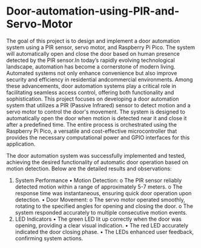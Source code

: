# Door-automation-using-PIR-and-Servo-Motor

The goal of this project is to design and implement a door automation system using a PIR sensor, servo motor, and Raspberry Pi Pico. The system will automatically open and close the door based on human presence detected by the PIR sensor.In today’s rapidly evolving technological landscape, automation has become a cornerstone of modern living. Automated systems not only enhance convenience but also improve security and efficiency in residential andcommercial environments. Among these advancements, door automation
systems play a critical role in facilitating seamless access control, offering both functionality and sophistication.
This project focuses on developing a door automation system that utilizes a PIR (Passive Infrared) sensor to detect motion and a servo motor to control the door's movement. The system is designed to automatically open the door when motion is detected near it and close it after a predefined time.
The entire process is orchestrated using the Raspberry Pi Pico, a versatile and cost-effective microcontroller that provides the necessary computational power and GPIO interfaces for this application.


The door automation system was successfully implemented and tested, achieving the desired functionality of automatic door operation based on motion detection. Below are the detailed results and observations:
1. System Performance
• Motion Detection:
o The PIR sensor reliably detected motion within a range of
approximately 5-7 meters.
o The response time was instantaneous, ensuring quick door operation
upon detection.
• Door Movement:
o The servo motor operated smoothly, rotating to the specified angles
for opening and closing the door.
o The system responded accurately to multiple consecutive motion
events.
2. LED Indicators
• The green LED lit up correctly when the door was opening, providing a
clear visual indication.
• The red LED accurately indicated the door closing phase.
• The LEDs enhanced user feedback, confirming system actions.
